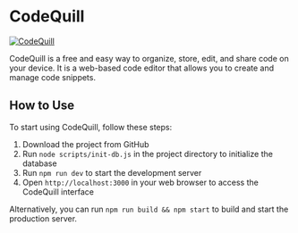 # CodeQuill

[![CodeQuill](https://img.shields.io/badge/CodeQuill-Code%20Editor%20and%20Storage-blue)](https://github.com/codingwithkid/codequill)

CodeQuill is a free and easy way to organize, store, edit, and share code on your device. It is a web-based code editor that allows you to create and manage code snippets.

## How to Use

To start using CodeQuill, follow these steps:

1. Download the project from GitHub
2. Run `node scripts/init-db.js` in the project directory to initialize the database
3. Run `npm run dev` to start the development server
4. Open `http://localhost:3000` in your web browser to access the CodeQuill interface

Alternatively, you can run `npm run build && npm start` to build and start the production server.
